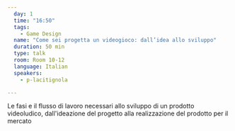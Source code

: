 ```yaml
---
  day: 1
  time: "16:50"
  tags:
    - Game Design
  name: "Come sei progetta un videogioco: dall’idea allo sviluppo"
  duration: 50 min
  type: talk
  room: Room 10-12
  language: Italian
  speakers:
    - p-lacitignola

---
```

Le fasi e il flusso di lavoro necessari allo sviluppo di un prodotto videoludico, dall'ideazione del progetto alla realizzazione del prodotto per il mercato
  